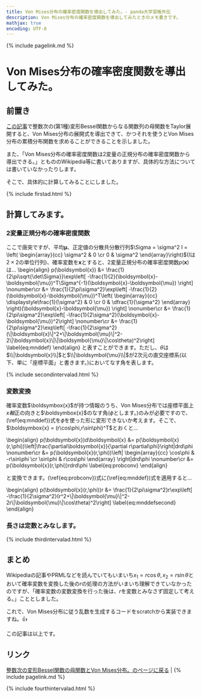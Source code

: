 ```yaml
---
title: Von Mises分布の確率密度関数を導出してみた。- panda大学習帳外伝
description: Von Mises分布の確率密度関数を導出してみたときのメモ書きです。
mathjax: true
encoding: UTF-8
---
```

{% include pagelink.md %}

# Von Mises分布の確率密度関数を導出してみた。

## 前置き

[この記事](https://pandanote.info/?p=5735)で整数次の(第1種)変形Bessel関数からなる関数列の母関数をTaylor展開すると、Von Mises分布の展開式を導出できて、かつそれを使うとVon Mises分布の累積分布関数を求めることができることを示しました。

また、「Von Mises分布の確率密度関数は2変量の正規分布の確率密度関数から導出できる。」ともののWikipedia等に書いてありますが、具体的な方法については書いていなかったりします。

そこで、具体的に計算してみることにしました。

{% include firstad.html %}

## 計算してみます。

### 2変量正規分布の確率密度関数

ここで唐突ですが、平均$\boldsymbol{\mu}$、正定値の分散共分散行列$\Sigma = \sigma^2 I = \left(
\begin{array}{cc}
\sigma^2 & 0 \cr
0 & \sigma^2
\end{array}\right)$($I$は$2\times 2$の単位行列)、確率変数を$\boldsymbol{x}$とすると、2変量正規分布の確率密度関数$p(\boldsymbol{x})$は…
\begin{align}
p(\boldsymbol{x}) &= \frac{1}{2\pi\sqrt{\det\Sigma}}\exp\left[ -\frac{1}{2}(\boldsymbol{x}-\boldsymbol{\mu})^T\Sigma^{-1}(\boldsymbol{x}-\boldsymbol{\mu}) \right] \nonumber\cr
&= \frac{1}{2\pi\sigma^2}\exp\left[ -\frac{1}{2}(\boldsymbol{x}-\boldsymbol{\mu})^T\left(
\begin{array}{cc}
\displaystyle\frac{1}{\sigma^2} & 0 \cr
0 & \dfrac{1}{\sigma^2}
\end{array}
\right)(\boldsymbol{x}-\boldsymbol{\mu}) \right] \nonumber\cr
&= \frac{1}{2\pi\sigma^2}\exp\left[ -\frac{1}{2\sigma^2}(\boldsymbol{x}-\boldsymbol{\mu})^2\right] \nonumber\cr
&= \frac{1}{2\pi\sigma^2}\exp\left[ -\frac{1}{2\sigma^2}(\\|\boldsymbol{x}\\|^2+\\|\boldsymbol{\mu}\\|^2-2\\|\boldsymbol{x}\\|\\|\boldsymbol{\mu}\\|\cos\theta)^2\right] \label{eq:mnddef}
\end{align}
と表すことができます。ただし、$\theta$は$\\|\boldsymbol{x}\\|$と$\\|\boldsymbol{\mu}\\|$が2次元の直交座標系(以下、単に「座標平面」と書きます。)においてなす角を表します。

{% include secondintervalad.html %}

### 変数変換

確率変数$\boldsymbox{x}$が持つ情報のうち、Von Mises分布では座標平面上$x軸$正の向きと$\boldsymbox{x}$のなす角($\phi$とします。)のみが必要ですので、(\ref{eq:mnddef})式を$\phi$を使った形に変形できないか考えます。そこで、$\boldsymbox{x} = (r\cos\phi,r\sin\phi)^T$とおくと…

\begin{align}
p(\boldsymbol{x})d\boldsymbol{x} &= p(\boldsymbol{x}(r,\phi))\left|\frac{\partial\boldsymbol{x}}{\partial r\partial\phi}\right|drd\phi \nonumber\cr
&= p(\boldsymbol{x}(r,\phi))\left|
\begin{array}{cc}
\cos\phi & -r\sin\phi \cr
\sin\phi & r\cos\phi
\end{array}
\right|drd\phi \nonumber\cr
&= p(\boldsymbol{x}(r,\phi))rdrd\phi \label{eq:probconv}
\end{align}

と変換できます。(\ref{eq:probconv})式に(\ref{eq:mnddef})式を適用すると…

\begin{align}
p(\boldsymbol{x}(r,\phi))r &= \frac{1}{2\pi\sigma^2}r\exp\left[ -\frac{1}{2\sigma^2}(r^2+\\|\boldsymbol{\mu}\\|^2-2r\\|\boldsymbol{\mu}\\|\cos\theta)^2\right] \label{eq:mnddefsecond}
\end{align}

### 長さは定数とみなします。

{% include thirdintervalad.html %}

## まとめ
Wikipediaの記事やPRMLなどを読んでいてもいまいち$x_1 = r\cos\theta, x_2 = r\sin\theta$とおいて確率変数を変換した後の$r$の処理の方法がいまいち理解できていなかったのですが、「確率変数の変数変換を行った後は、$r$を変数とみなさず固定して考える。」こととしました。

これで、Von Mises分布に従う乱数を生成するコードをscratchから実装できますね。&#x1f44d;

この記事は以上です。

## リンク
[整数次の変形Bessel関数の母関数とVon Mises分布。のページに戻る](https://pandanote.info/?p=5735) \| {% include pagelink.md %}

{% include fourthintervalad.html %}
